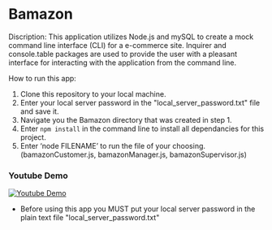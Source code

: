 # Bamazon

Discription: This application utilizes Node.js and mySQL to create a mock command line interface (CLI) for a e-commerce site. Inquirer and console.table packages are used to provide the user with a pleasant interface for interacting with the application from the command line.



How to run this app:

1. Clone this repository to your local machine. 
2. Enter your local server password in the "local_server_password.txt" file and save it.
3. Navigate you the Bamazon directory that was created in step 1.
4. Enter `npm install` in the command line to install all dependancies for this project.
5. Enter ‘node FILENAME’ to run the file of your choosing. (bamazonCustomer.js, bamazonManager.js, bamazonSupervisor.js) 
 



### Youtube Demo
[![Youtube Demo](https://i.ytimg.com/vi/3BZeMwhCe7g/1.jpg?time=1484347432635)](https://youtu.be/3BZeMwhCe7g "Youtube Demo")


* Before using this app you MUST put your local server password in the plain text file "local_server_password.txt" 
